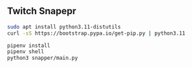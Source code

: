 ## Twitch Snapepr

```bash
sudo apt install python3.11-distutils
curl -sS https://bootstrap.pypa.io/get-pip.py | python3.11
```

```bash
pipenv install
pipenv shell
python3 snapper/main.py
```
